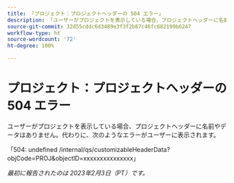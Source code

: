 ```yaml
---
title: 「プロジェクト：プロジェクトヘッダーの 504 エラー」
description: 「ユーザーがプロジェクトを表示している場合、プロジェクトヘッダーに名前やデータはありません。代わりに、エラーがユーザーに表示されます。」
source-git-commit: 32d55cddc6d3489e3f3f2b87c46fc682199b6247
workflow-type: ht
source-wordcount: '72'
ht-degree: 100%

---
```



# プロジェクト：プロジェクトヘッダーの 504 エラー

ユーザーがプロジェクトを表示している場合、プロジェクトヘッダーに名前やデータはありません。代わりに、次のようなエラーがユーザーに表示されます。

「504: undefined /internal/qs/customizableHeaderData?objCode=PROJ&amp;objectID=xxxxxxxxxxxxxxx」

_最初に報告されたのは 2023年2月3日（PT）です。_

